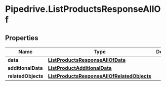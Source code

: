# Pipedrive.ListProductsResponseAllOf

## Properties

Name | Type | Description | Notes
------------ | ------------- | ------------- | -------------
**data** | [**ListProductsResponseAllOfData**](ListProductsResponseAllOfData.md) |  | [optional] 
**additionalData** | [**ListProductAdditionalData**](ListProductAdditionalData.md) |  | [optional] 
**relatedObjects** | [**ListProductsResponseAllOfRelatedObjects**](ListProductsResponseAllOfRelatedObjects.md) |  | [optional] 


